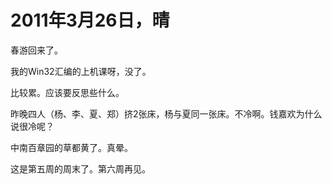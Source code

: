 # 2011年3月26日，晴

春游回来了。

我的Win32汇编的上机课呀，没了。

比较累。应该要反思些什么。

昨晚四人（杨、李、夏、郑）挤2张床，杨与夏同一张床。不冷啊。钱嘉欢为什么说很冷呢？

中南百章园的草都黄了。真晕。

这是第五周的周末了。第六周再见。
